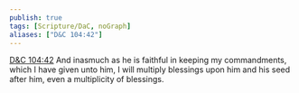 ```yaml
---
publish: true
tags: [Scripture/DaC, noGraph]
aliases: ["D&C 104:42"]
---
```

[D&C 104:42](https://churchofjesuschrist.org/study/scriptures/dc-testament/dc/104?lang=eng&id=p42#p42) And inasmuch as he is faithful in keeping my commandments, which I have given unto him, I will multiply blessings upon him and his seed after him, even a multiplicity of blessings.
